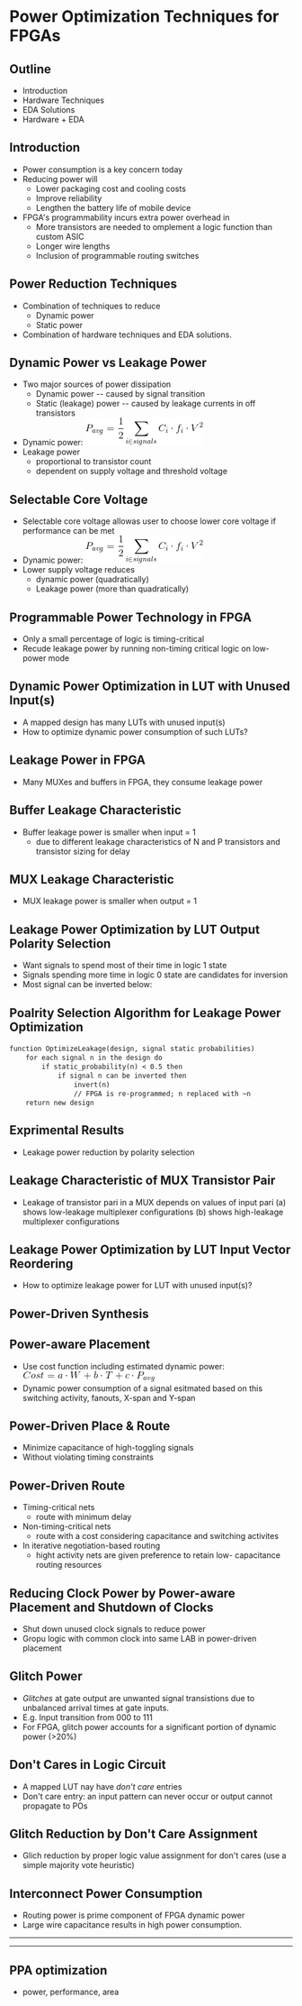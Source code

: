 # Power Optimization Techniques for FPGAs

## Outline
* Introduction
* Hardware Techniques
* EDA Solutions
* Hardware + EDA

## Introduction
* Power consumption is a key concern today
* Reducing power will 
	* Lower packaging cost and cooling costs
	* Improve reliability
	* Lengthen the battery life of mobile device
* FPGA's programmability incurs extra power overhead in
	* More transistors are needed to omplement a logic
function than custom ASIC
	* Longer wire lengths
	* Inclusion of programmable routing switches

## Power Reduction Techniques
* Combination of techniques to reduce
	* Dynamic power
	* Static power
* Combination of hardware techniques and EDA
solutions.

## Dynamic Power vs Leakage Power
* Two major sources of power dissipation
	* Dynamic power -- caused by signal transition
	* Static (leakage) power -- caused by leakage currents
in off transistors
* Dynamic power: ![Alt Text](pg6.gif)
* Leakage power
	* proportional to transistor count
	* dependent on supply voltage and threshold voltage

## Selectable Core Voltage
* Selectable core voltage allowas user to choose
lower core voltage if performance can be met
* Dynamic power: ![Alt Text](pg6.gif)
* Lower supply voltage reduces
	* dynamic power (quadratically)
	* Leakage power (more than quadratically)

## Programmable Power Technology in FPGA
* Only a small percentage of logic is timing-critical
* Recude leakage power by running non-timing critical
logic on low-power mode

## Dynamic Power Optimization in LUT with Unused Input(s)
* A mapped design has many LUTs with unused input(s)
* How to optimize dynamic power consumption of such LUTs?

## Leakage Power in FPGA
* Many MUXes and buffers in FPGA, they
consume leakage power

## Buffer Leakage Characteristic
* Buffer leakage power is smaller when input = 1
	* due to different leakage characteristics of N and P
transistors and transistor sizing for delay

## MUX Leakage Characteristic
* MUX leakage power is smaller when output = 1

## Leakage Power Optimization by LUT Output Polarity Selection
* Want signals to spend most of their time in logic 1 state
* Signals spending more time in logic 0 state are
candidates for inversion
* Most signal can be inverted below:

## Poalrity Selection Algorithm for Leakage Power Optimization
```
function OptimizeLeakage(design, signal static probabilities)
	for each signal n in the design do
		if static_probability(n) < 0.5 then
			if signal n can be inverted then
				invert(n)
				// FPGA is re-programmed; n replaced with ~n
	return new design
```

## Exprimental Results
* Leakage power reduction by polarity selection

## Leakage Characteristic of MUX Transistor Pair
* Leakage of transistor pari in a MUX depends on
values of input pari
	(a) shows low-leakage multiplexer configurations
	(b) shows high-leakage multiplexer configurations

## Leakage Power Optimization by LUT Input Vector Reordering
* How to optimize leakage power for LUT with unused input(s)?

## Power-Driven Synthesis

## Power-aware Placement
* Use cost function including estimated dynamic power:
![Alt Text](pg22.gif)
* Dynamic power consumption of a signal esitmated
based on this switching activity, fanouts, X-span and Y-span

## Power-Driven Place & Route
* Minimize capacitance of high-toggling signals
* Without violating timing constraints

## Power-Driven Route
* Timing-critical nets
	* route with minimum delay
* Non-timing-critical nets
	* route with a cost considering capacitance and
switching activites
* In iterative negotiation-based routing
	* hight activity nets are given preference to retain low-
capacitance routing resources

## Reducing Clock Power by Power-aware Placement and Shutdown of Clocks
* Shut down unused clock signals to reduce power
* Gropu logic with common clock into same LAB
in power-driven placement

## Glitch Power
* *Glitches* at gate output are unwanted signal transistions
due to unbalanced arrival times at gate inputs.
* E.g. Input transition from 000 to 111
* For FPGA, glitch power accounts for a significant 
portion of dynamic power (>20%)

## Don't Cares in Logic Circuit
* A mapped LUT nay have *don't care* entries
* Don't care entry: an input pattern can never occur
or output cannot propagate to POs

## Glitch Reduction by Don't Care Assignment
* Glich reduction by proper logic value assignment for
don't cares (use a simple majority vote heuristic)

## Interconnect Power Consumption
* Routing power is prime component of FPGA dynamic power
* Large wire capacitance results in high power
consumption.

---
---

## PPA optimization
* power, performance, area
